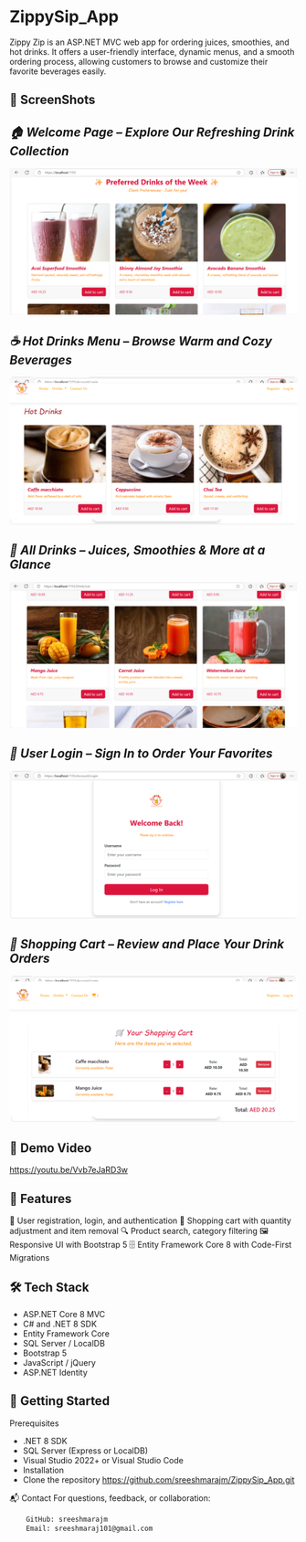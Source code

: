 # ZippySip_App
Zippy Zip is an ASP.NET MVC web app for ordering juices, smoothies, and hot drinks. It offers a user-friendly interface, dynamic menus, and a smooth ordering process, allowing customers to browse and customize their favorite beverages easily.

## 📸 ScreenShots

## *🏠 Welcome Page – Explore Our Refreshing Drink Collection*

![Homepage](ScreenShots/HomePage.png)

## *☕ Hot Drinks Menu – Browse Warm and Cozy Beverages*

![HotDrinkPage](ScreenShots/HotDrinkPage.png)

## *🧃 All Drinks – Juices, Smoothies & More at a Glance*

![Drinks](ScreenShots/Drinks.png)

## *🔐 User Login – Sign In to Order Your Favorites*

![Login](ScreenShots/Login.png)

## *🛒 Shopping Cart – Review and Place Your Drink Orders*

![Cart](ScreenShots/Cart.png)

## 🎥 Demo Video

https://youtu.be/Vvb7eJaRD3w

## 🚀 Features
👤 User registration, login, and authentication
🛒 Shopping cart with quantity adjustment and item removal
🔍 Product search, category filtering
🖼️ Responsive UI with Bootstrap 5
🗄️ Entity Framework Core 8 with Code-First Migrations

## 🛠️ Tech Stack
* ASP.NET Core 8 MVC
* C# and .NET 8 SDK
* Entity Framework Core
* SQL Server / LocalDB
* Bootstrap 5
* JavaScript / jQuery
* ASP.NET Identity

## 🧰 Getting Started
Prerequisites
* .NET 8 SDK
* SQL Server (Express or LocalDB)
* Visual Studio 2022+ or Visual Studio Code
* Installation
* Clone the repository
  https://github.com/sreeshmarajm/ZippySip_App.git


📬 Contact
    For questions, feedback, or collaboration: 
    
        GitHub: sreeshmarajm
        Email: sreeshmaraj101@gmail.com


